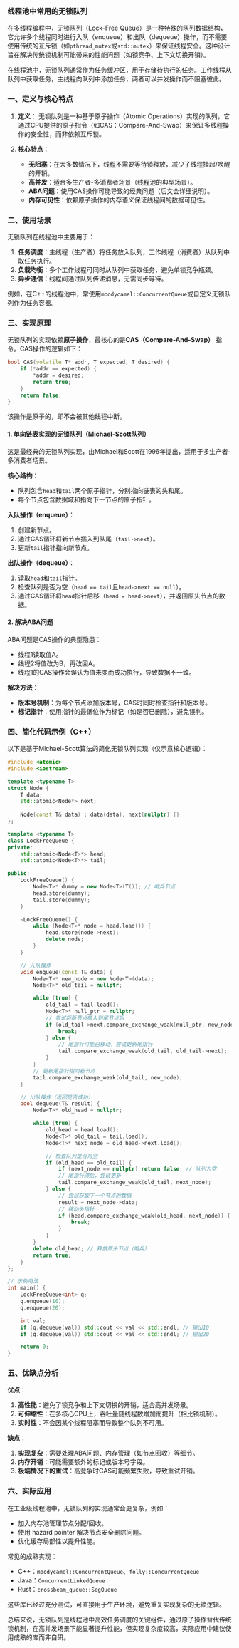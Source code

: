 ### 线程池中常用的无锁队列

在多线程编程中，无锁队列（Lock-Free Queue）是一种特殊的队列数据结构，它允许多个线程同时进行入队（enqueue）和出队（dequeue）操作，而不需要使用传统的互斥锁（如`pthread_mutex`或`std::mutex`）来保证线程安全。这种设计旨在解决传统锁机制可能带来的性能问题（如锁竞争、上下文切换开销）。

在线程池中，无锁队列通常作为任务缓冲区，用于存储待执行的任务。工作线程从队列中获取任务，主线程向队列中添加任务，两者可以并发操作而不阻塞彼此。


### 一、定义与核心特点

1. **定义**：
   无锁队列是一种基于原子操作（Atomic Operations）实现的队列，它通过CPU提供的原子指令（如CAS：Compare-And-Swap）来保证多线程操作的安全性，而非依赖互斥锁。

2. **核心特点**：
   - **无阻塞**：在大多数情况下，线程不需要等待锁释放，减少了线程挂起/唤醒的开销。
   - **高并发**：适合多生产者-多消费者场景（线程池的典型场景）。
   - **ABA问题**：使用CAS操作可能导致的经典问题（后文会详细说明）。
   - **内存可见性**：依赖原子操作的内存语义保证线程间的数据可见性。


### 二、使用场景

无锁队列在线程池中主要用于：
1. **任务调度**：主线程（生产者）将任务放入队列，工作线程（消费者）从队列中取任务执行。
2. **负载均衡**：多个工作线程可同时从队列中获取任务，避免单锁竞争瓶颈。
3. **异步通信**：线程间通过队列传递消息，无需同步等待。

例如，在C++的线程池中，常使用`moodycamel::ConcurrentQueue`或自定义无锁队列作为任务容器。


### 三、实现原理

无锁队列的实现依赖**原子操作**，最核心的是**CAS（Compare-And-Swap）** 指令。CAS操作的逻辑如下：
```C++
bool CAS(volatile T* addr, T expected, T desired) {
    if (*addr == expected) {
        *addr = desired;
        return true;
    }
    return false;
}
```
该操作是原子的，即不会被其他线程中断。


#### 1. 单向链表实现的无锁队列（Michael-Scott队列）

这是最经典的无锁队列实现，由Michael和Scott在1996年提出，适用于多生产者-多消费者场景。

**核心结构**：
- 队列包含`head`和`tail`两个原子指针，分别指向链表的头和尾。
- 每个节点包含数据域和指向下一节点的原子指针。

**入队操作（enqueue）**：
1. 创建新节点。
2. 通过CAS循环将新节点插入到队尾（`tail->next`）。
3. 更新`tail`指针指向新节点。

**出队操作（dequeue）**：
1. 读取`head`和`tail`指针。
2. 检查队列是否为空（`head == tail`且`head->next == null`）。
3. 通过CAS循环将`head`指针后移（`head = head->next`），并返回原头节点的数据。


#### 2. 解决ABA问题

ABA问题是CAS操作的典型隐患：
- 线程1读取值A。
- 线程2将值改为B，再改回A。
- 线程1的CAS操作会误认为值未变而成功执行，导致数据不一致。

**解决方法**：
- **版本号机制**：为每个节点添加版本号，CAS时同时检查指针和版本号。
- **标记指针**：使用指针的最低位作为标记（如是否已删除），避免误判。


### 四、简化代码示例（C++）

以下是基于Michael-Scott算法的简化无锁队列实现（仅示意核心逻辑）：

```cpp
#include <atomic>
#include <iostream>

template <typename T>
struct Node {
    T data;
    std::atomic<Node*> next;
    
    Node(const T& data) : data(data), next(nullptr) {}
};

template <typename T>
class LockFreeQueue {
private:
    std::atomic<Node<T>*> head;
    std::atomic<Node<T>*> tail;

public:
    LockFreeQueue() {
        Node<T>* dummy = new Node<T>(T()); // 哨兵节点
        head.store(dummy);
        tail.store(dummy);
    }

    ~LockFreeQueue() {
        while (Node<T>* node = head.load()) {
            head.store(node->next);
            delete node;
        }
    }

    // 入队操作
    void enqueue(const T& data) {
        Node<T>* new_node = new Node<T>(data);
        Node<T>* old_tail = nullptr;

        while (true) {
            old_tail = tail.load();
            Node<T>* null_ptr = nullptr;
            // 尝试将新节点插入到尾节点后
            if (old_tail->next.compare_exchange_weak(null_ptr, new_node)) {
                break;
            } else {
                // 尾指针可能已移动，尝试更新尾指针
                tail.compare_exchange_weak(old_tail, old_tail->next);
            }
        }
        // 更新尾指针指向新节点
        tail.compare_exchange_weak(old_tail, new_node);
    }

    // 出队操作（返回是否成功）
    bool dequeue(T& result) {
        Node<T>* old_head = nullptr;

        while (true) {
            old_head = head.load();
            Node<T>* old_tail = tail.load();
            Node<T>* next_node = old_head->next.load();

            // 检查队列是否为空
            if (old_head == old_tail) {
                if (next_node == nullptr) return false; // 队列为空
                // 尾指针滞后，尝试更新
                tail.compare_exchange_weak(old_tail, next_node);
            } else {
                // 尝试获取下一个节点的数据
                result = next_node->data;
                // 移动头指针
                if (head.compare_exchange_weak(old_head, next_node)) {
                    break;
                }
            }
        }
        delete old_head; // 释放原头节点（哨兵）
        return true;
    }
};

// 示例用法
int main() {
    LockFreeQueue<int> q;
    q.enqueue(10);
    q.enqueue(20);

    int val;
    if (q.dequeue(val)) std::cout << val << std::endl; // 输出10
    if (q.dequeue(val)) std::cout << val << std::endl; // 输出20

    return 0;
}
```


### 五、优缺点分析

**优点**：
1. **高性能**：避免了锁竞争和上下文切换的开销，适合高并发场景。
2. **可伸缩性**：在多核心CPU上，吞吐量随线程数增加而提升（相比锁机制）。
3. **实时性**：不会因某个线程阻塞而导致整个队列不可用。

**缺点**：
1. **实现复杂**：需要处理ABA问题、内存管理（如节点回收）等细节。
2. **内存开销**：可能需要额外的标记或版本号字段。
3. **极端情况下的重试**：高竞争时CAS可能频繁失败，导致重试开销。


### 六、实际应用

在工业级线程池中，无锁队列的实现通常会更复杂，例如：
- 加入内存池管理节点分配/回收。
- 使用 hazard pointer 解决节点安全删除问题。
- 优化缓存局部性以提升性能。

常见的成熟实现：
- C++：`moodycamel::ConcurrentQueue`、`folly::ConcurrentQueue`
- Java：`ConcurrentLinkedQueue`
- Rust：`crossbeam_queue::SegQueue`

这些库已经过充分测试，可直接用于生产环境，避免重复实现复杂的无锁逻辑。


总结来说，无锁队列是线程池中高效任务调度的关键组件，通过原子操作替代传统锁机制，在高并发场景下能显著提升性能，但实现复杂度较高，实际应用中建议使用成熟的库而非自研。